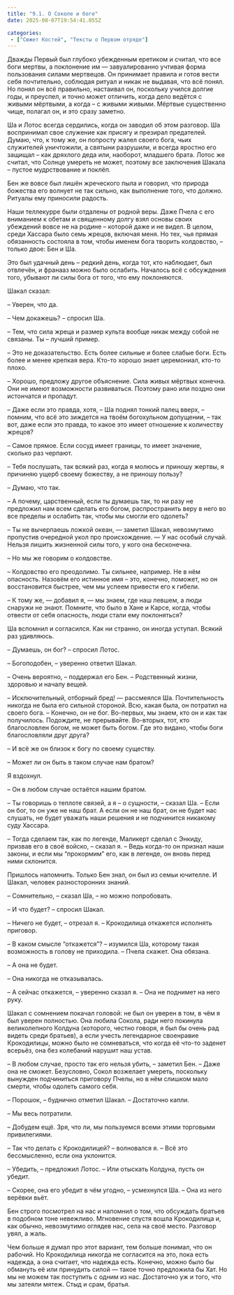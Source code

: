 ```yaml
---
title: "9.1. О Соколе и боге"
date: 2025-08-07T19:54:41.055Z

categories:
 - ["Сюжет Костей", "Тексты о Первом отряде"]
---
```


Дважды Первый был глубоко убежденным еретиком и считал, что все боги
мертвы, а поклонение им — завуалированно учтивая форма пользования
силами мертвецов. Он принимает правила и готов вести себя почтительно,
соблюдая ритуал и никак не выдавая, что всё понял. Но понял он всё
правильно, настаивал он, поскольку учился долгие годы, и преуспел, и
точно может отличить, когда дело ведётся с живыми мёртвыми, а когда – с
живыми живыми. Мёртвые существенно чище, полагал он, и это сразу
заметно.

Ша и Лотос всегда сердились, когда он заводил об этом разговор. Ша
воспринимал свое служение как присягу и презирал предателей. Думаю, что,
к тому же, он попросту жалел своего бога, чьих служителей уничтожили, а
святыни разрушили, и всегда яростно его защищал – как дряхлого деда или,
наоборот, младшего брата. Лотос же считал, что Солнце умереть не может,
поэтому все заключения Шакала – пустое мудрствование и поклёп.

Бен же вовсе был лишён жреческого пыла и говорил, что природа божества
его волнует не так сильно, как выполнение того, что должно. Ритуалы ему
приносили радость.

Наши теллекурре были отдалены от родной веры. Даже Пчела с его вниманием
к обетам и священному долгу взял основы своих убеждений вовсе не на
родине – которой даже и не видел. В целом, среди Хассара было семь
жрецов, включая меня. Но тех, чья прямая обязанность состояла в том,
чтобы именем бога творить колдовство, – только двое: Бен и Ша.

Это был удачный день – редкий день, когда тот, кто наблюдает, был
отвлечён, и франааз можно было ослабить. Началось всё с обсуждения того,
убывают ли силы бога от того, что ему поклоняются.

Шакал сказал:

– Уверен, что да.

– Чем докажешь? – спросил Ша.

– Тем, что сила жреца и размер культа вообще никак между собой не
связаны. Ты – лучший пример.

– Это не доказательство. Есть более сильные и более слабые боги. Есть
более и менее крепкая вера. Кто-то хорошо знает церемониал, кто-то
плохо.

– Хорошо, предложу другое объяснение. Сила живых мёртвых конечна. Они не
имеют возможности развиваться. Поэтому рано или поздно они истончатся и
пропадут.

– Даже если это правда, хотя, – Ша поднял тонкий палец вверх, – помним,
что всё это зиждется на твоём богохульном допущении, – так вот, даже
если это правда, то какое это имеет отношение к количеству жрецов?

– Самое прямое. Если сосуд имеет границы, то имеет значение, сколько раз
черпают.

– Тебя послушать, так всякий раз, когда я молюсь и приношу жертвы, я
причиняю ущерб своему божеству, а не приношу пользу?

– Думаю, что так.

– А почему, царственный, если ты думаешь так, то ни разу не предложил
нам всем сделать его богом, распространить веру в него во все пределы и
ослабить так, чтобы мы смогли его одолеть?

– Ты не вычерпаешь ложкой океан, — заметил Шакал, невозмутимо пропустив
очередной укол про происхождение. — У нас особый случай. Нельзя лишить
жизненной силы того, у кого она бесконечна.

– Но мы же говорим о колдовстве.

– Колдовство его преодолимо. Ты сильнее, например. Не в нём опасность.
Назовём его истинное имя – это, конечно, поможет, но он восстановится
быстрее, чем мы успеем привести его к гибели.

– К тому же, — добавил я, — мы знаем, где наш левшем, а люди снаружи не
знают. Помните, что было в Хане и Карсе, когда, чтобы отвести от себя
опасность, люди стали ему поклоняться?

Ша вспомнил и согласился. Как ни странно, он иногда уступал. Всякий раз
удивляюсь.

– Думаешь, он бог? – спросил Лотос.

– Богоподобен, – уверенно ответил Шакал.

– Очень вероятно, – поддержал его Бен. – Родственный жизни, здоровью и
началу вещей.

– Исключительный, отборный бред! — рассмеялся Ша. Почтительность никогда
не была его сильной стороной. Всю, какая была, он потратил на своего
бога. – Конечно, он не бог. Во-первых, мы знаем, кто он и как так
получилось. Подождите, не прерывайте. Во-вторых, тот, кто благословлен
богом, не может быть богом. Где это видано, чтобы боги благословляли
друг друга?

– И всё же он близок к богу по своему существу.

– Может ли он быть в таком случае нам братом?

Я вздохнул.

– Он в любом случае остаётся нашим братом.

– Ты говоришь о теплоте связей, а я – о сущности, – сказал Ша. – Если он
бог, то он уже не наш брат. А если он не наш брат, он не будет нас
слушать, не будет уважать наши решения и не подчинится никакому суду
Хассара.

– Тогда сделаем так, как по легенде, Маликерт сделал с Энкиду, призвав
его в своё войско, – сказал я. – Ведь когда-то он признал наши законы, и
если мы “прокормим” его, как в легенде, он вновь перед ними склонится.

Пришлось напомнить. Только Бен знал, он был из семьи ючителле. И Шакал,
человек разносторонних знаний.

– Сомнительно, – сказал Ша, – но можно попробовать.

– И что будет? – спросил Шакал.

– Ничего не будет, – отрезал я. – Крокодилица откажется исполнять
приговор.

– В каком смысле “откажется”? – изумился Ша, которому такая возможность
в голову не приходила. – Пчела скажет. Она обязана.

– А она не будет.

– Она никогда не отказывалась.

– А сейчас откажется, – уверенно сказал я. – Она не поднимет на него
руку.

Шакал с сомнением покачал головой: не был он уверен в том, в чём я был
уверен полностью. Она любила Сокола, ради него покинула великолепного
Колдуна (которого, честно говоря, я был бы очень рад видеть среди
братьев), а если учесть легендарное своенравие Крокодилицы, можно было
не сомневаться, что когда её что-то заденет всерьёз, она без колебаний
нарушит наш устав.

– В любом случае, просто так его нельзя убить, – заметил Бен. – Даже она
не сможет. Безусловно, Сокол возжелает умереть, поскольку вынужден
подчиниться приговору Пчелы, но в нём слишком мало смерти, чтобы одолеть
самого себя.

– Порошок, – буднично отметил Шакал. – Достаточно капли.

– Мы весь потратили.

– Добудем ещё. Зря, что ли, мы пользуемся всеми этими торговыми
привилегиями.

– Так что делать с Крокодилицей? – волновался я. – Всё это бессмысленно,
если она уклонится.

– Убедить, – предложил Лотос. – Или отыскать Колдуна, пусть он убедит.

– Скорее, она его убедит в чём угодно, – усмехнулся Ша. – Она из него
верёвки вьёт.

Бен строго посмотрел на нас и напомнил о том, что обсуждать братьев в
подобном тоне невежливо. Мгновение спустя вошла Крокодилица и, как
обычно, невозмутимо оглядев нас, села на своё место. Разговор увял, а
жаль.

Чем больше я думал про этот вариант, тем больше понимал, что он рабочий.
Но Крокодилица никогда не согласится на это, пока есть надежда, а она
считает, что надежда есть. Конечно, можно было бы обмануть её или
принудить силой — такое точно предложила бы Хат. Но мы не можем так
поступить с одним из нас. Достаточно уж и того, что мы затеяли мятеж.
Стыд и срам, братья.
